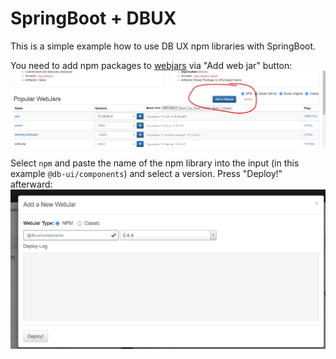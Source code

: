 # SpringBoot + DBUX

This is a simple example how to use DB UX npm libraries with SpringBoot.

You need to add npm packages to [webjars](https://www.webjars.org/) via "Add web jar" button:
![img.png](img.png)

Select ``npm`` and paste the name of the npm library into the input (in this example `@db-ui/components`) and select a version. Press "Deploy!" afterward:
![img_1.png](img_1.png)
